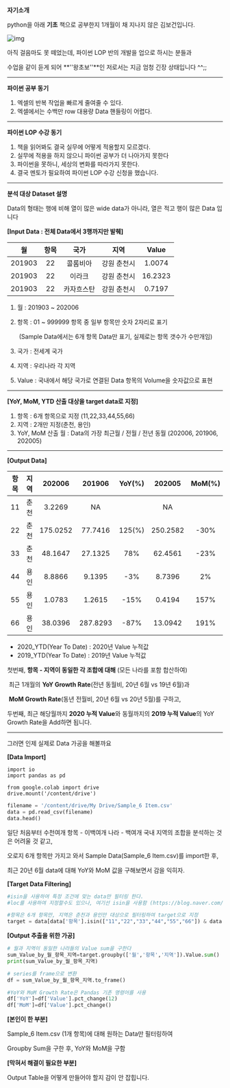 **자기소개**

python을 아래 **기초** 책으로 공부한지 1개월이 채 지나지 않은 김보건입니다.

![img](https://www.wikidocs.net/images//book/j2p_title_new2_S1JyeeE.jpg)

아직 걸음마도 못 떼었는데,  파이썬 LOP 반의 개발을 업으로 하시는 분들과

수업을 같이 듣게 되어 **''왕초보''**인 저로서는 지금 엄청 긴장 상태입니다 ^^;;

------

**파이썬 공부 동기**

1. 엑셀의 반복 작업을 빠르게 줄여줄 수 있다.
2. 엑셀에서는 수백만 row 대용량 Data 핸들링이 어렵다.

------

**파이썬 LOP 수강 동기**

1. 책을 읽어봐도 결국 실무에 어떻게 적용할지 모르겠다.
2. 실무에 적용을 하지 않으니 파이썬 공부가 더 나아가지 못한다
3. 파이썬을 못하니, 세상의 변화를 따라가지 못한다.
4. 결국 멘토가 필요하여 파이썬 LOP 수강 신청을 했습니다.

------

**분석 대상 Dataset 설명**

Data의 형태는 행에 비해 열이 많은 wide data가 아니라, 열은 적고 행이 많은 Data 입니다 



**[Input Data : 전체 Data에서 3행까지만 발췌]**

|   월   | 항목 |    국가    |    지역     |  Value  |
| :----: | :--: | :--------: | :---------: | :-----: |
| 201903 |  22  |  콜롬비아  | 강원 춘천시 | 1.0074  |
| 201903 |  22  |   이라크   | 강원 춘천시 | 16.2323 |
| 201903 |  22  | 카자흐스탄 | 강원 춘천시 | 0.7197  |

1. 월     : 201903 ~ 202006

2. 항목 :  01 ~ 999999 항목 중 일부 항목만 숫자 2자리로 표기

   ​           (Sample Data에서는 6개 항목 Data만 표기, 실제로는 항목 갯수가 수만개임)

3. 국가 : 전세계 국가

4. 지역 : 우리나라 각 지역

5. Value : 국내에서 해당 국가로 연결된 Data 항목의 Volume을 숫자값으로 표현

------

**[YoY, MoM, YTD 산출 대상을 target data로 지정]**

1. 항목 : 6개 항목으로 지정 (11,22,33,44,55,66)
2. 지역 : 2개만 지정(춘천, 용인)
3. YoY, MoM 산출 월 : Data의 가장 최근월 / 전월 / 전년 동월 (202006, 201906, 202005)

------

**[Output Data]**

| 항목 | 지역 |  202006  |  201906  | YoY(%) |  202005  | MoM(%) | 2020_YTD | 2019_YTD | YoY(%) |
| :--: | ---- | :------: | :------: | :----: | :------: | :----: | :------: | :------: | :----: |
|  11  | 춘천 |  3.2269  |    NA    |        |    NA    |        |  5.7929  |  3.2979  |  76%   |
|  22  | 춘천 | 175.0252 | 77.7416  | 125(%) | 250.2582 |  -30%  | 857.5651 | 376.8361 |  128%  |
|  33  | 춘천 | 48.1647  | 27.1325  |  78%   | 62.4561  |  -23%  | 219.6331 | 95.3937  |  130%  |
|  44  | 용인 |  8.8866  |  9.1395  |  -3%   |  8.7396  |   2%   | 58.5109  | 201.1566 |  -71%  |
|  55  | 용인 |  1.0783  |  1.2615  |  -15%  |  0.4194  |  157%  | 88.9573  | 56.4276  |  58%   |
|  66  | 용인 | 38.0396  | 287.8293 |  -87%  | 13.0942  |  191%  | 193.9379 | 2800.967 |  -93%  |

* 2020_YTD(Year To Date) : 2020년 Value 누적값
* 2019_YTD(Year To Date) : 2019년 Value 누적값



첫번째,  **항목 - 지역이 동일한 각 조합에 대해** (모든 나라를 포함 합산하여) 

​               최근 1개월의  **YoY Growth Rate**(전년 동월비, 20년 6월 vs 19년 6월)과

​               **MoM Growth Rate**(동년 전월비, 20년 6월 vs 20년 5월)를  구하고,

두번째,  최근 해당월까지 **2020 누적 Value**와 동월까지의 **2019 누적 Value**의 YoY Growth Rate을 Add하면 됩니다. 

------

그러면 인제 실제로 Data 가공을 해볼까요



**[Data Import]**

```
import io
import pandas as pd

from google.colab import drive
drive.mount('/content/drive')
```

```python
filename = '/content/drive/My Drive/Sample_6 Item.csv'
data = pd.read_csv(filename)
data.head()
```

일단 처음부터 수천여개 항목 - 이백여개 나라 - 백여개 국내 지역의 조합을 분석하는 것은 어려울 것 같고,

오로지 6개 항목만 가지고 와서 Sample Data(Sample_6 Item.csv)를 import한 후,

최근 20년 6월 data에 대해 YoY와 MoM 값을 구해보면서 감을 익히자.



**[Target Data Filtering]**

```python
#isin을 사용하여 특정 조건에 맞는 data만 필터링 한다. 
#loc를 사용하여 지정할수도 있으나, 여기선 isin을 사용함 (https://blog.naver.com/aviyou24/221982852139)

#항목은 6개 항목만, 지역은 춘천과 용인만 대상으로 필터링하여 target으로 지정
target = data[data['항목'].isin(["11","22","33","44","55","66"]) & data['지역'].isin(["강원 춘천시","경기 용인시"])]
```



**[Output 추출을 위한 가공]**

```python
# 월과 지역이 동일한 나라들의 Value sum을 구한다
sum_Value_by_월_항목_지역=target.groupby(['월','항목','지역']).Value.sum()
print(sum_Value_by_월_항목_지역)
```



```python
# series를 frame으로 변환
df = sum_Value_by_월_항목_지역.to_frame()

#YoY와 MoM Growth Rate은 Pandas 기존 명령어를 사용
df['YoY']=df['Value'].pct_change(12)
df['MoM']=df['Value'].pct_change()
```



**[본인이 한 부분]**

Sample_6 Item.csv (1개 항목)에 대해 원하는 Data만 필터링하여

Groupby Sum을 구한 후, YoY와 MoM을 구함



**[막혀서 해결이 필요한 부분]**

Output Table을 어떻게 만들어야 할지 감이 안 잡힙니다. 